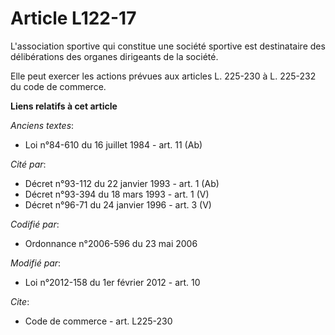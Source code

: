 # Article L122-17

L'association sportive qui constitue une   société sportive est destinataire des délibérations des organes dirigeants de la
société. 

Elle peut exercer les actions prévues aux articles L. 225-230 à L. 225-232 du code de commerce.

**Liens relatifs à cet article**

_Anciens textes_:

  - Loi n°84-610 du 16 juillet 1984 - art. 11 (Ab)

_Cité par_:

  - Décret n°93-112 du 22 janvier 1993 - art. 1 (Ab)
  - Décret n°93-394 du 18 mars 1993 - art. 1 (V)
  - Décret n°96-71 du 24 janvier 1996 - art. 3 (V)

_Codifié par_:

  - Ordonnance n°2006-596 du 23 mai 2006

_Modifié par_:

  - Loi n°2012-158 du 1er février 2012 - art. 10

_Cite_:

  - Code de commerce - art. L225-230
